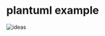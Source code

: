 # plantuml example

![ideas](http://www.plantuml.com/plantuml/proxy?cache=no&src=https://raw.githubusercontent.com/phuhh98/plantuml-examples/master/ideas.pu)
